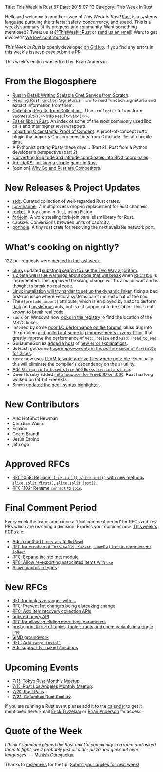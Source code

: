 Title: This Week in Rust 87
Date: 2015-07-13
Category: This Week in Rust

Hello and welcome to another issue of *This Week in Rust*!
[Rust](http://rust-lang.org) is a systems language pursuing the trifecta:
safety, concurrency, and speed. This is a weekly summary of its progress and
community. Want something mentioned? Tweet us at [@ThisWeekInRust](https://twitter.com/ThisWeekInRust) or [send us an
email](mailto:corey@octayn.net?subject=This%20Week%20in%20Rust%20Suggestion)!
Want to get involved? [We love
contributions](https://github.com/rust-lang/rust/wiki/Note-guide-for-new-contributors).

*This Week in Rust* is openly developed [on GitHub](https://github.com/cmr/this-week-in-rust).
If you find any errors in this week's issue, [please submit a PR](https://github.com/cmr/this-week-in-rust/pulls).

This week's edition was edited by: Brian Anderson

# From the Blogosphere

* [Rust in Detail: Writing Scalable Chat Service from Scratch](https://nbaksalyar.github.io/2015/07/10/writing-chat-in-rust.html).
* [Reading Rust Function Signatures](http://hoverbear.org/2015/07/10/reading-rust-function-signatures/). How to read function signatures and extract information from them.
* [Collecting Results from Collections](http://hoverbear.org/2015/07/08/a-useful-error-pattern/). Use `.collect()` to transform `Vec<Result<()>>` into `Result<Vec<()>>`.
* [Easier libc in Rust](https://mobiarch.wordpress.com/2015/07/03/easy-libc-in-rust/). An index of some of the most commonly used libc calls and their higher level wrappers.
* [Importing C constants: Proof of Concept](http://vojtech.kral.hk/en/rust-importing-c-constants-proof-of-concept/). A proof-of-concept rustc plugin that imports C macro constants from C include files at compile time.
* [A Pythonist getting Rusty these days... (Part 2)](https://wafflespeanut.github.io/blog/2015/07/08/a-pythonist-getting-rusty-these-days-dot-dot-dot-part-2/). Rust from a Python developer's perspective (part 2).
* [Converting longitude and latitude coordinates into BNG coordinates](http://sensitivecities.com/rust-python-ffi-bng-EN.html).
* [ArcadeRS - making a simple game in Rust](https://jadpole.github.io/2015/185/arcaders-1-0/).
* [opinion] [Why Go and Rust are Competitors](http://www.doxsey.net/blog/why-go-and-rust-are-competitors/).

# New Releases & Project Updates

* [stdx](https://github.com/brson/stdx). Curated collection of well-regarded Rust crates.
* [ipc-channel](https://github.com/pcwalton/ipc-channel). A multiprocess drop-in replacement for Rust channels.
* [rocket](https://github.com/aochagavia/rocket).  A toy game in Rust, using Piston.
* [forkjoin](https://github.com/faern/forkjoin). A work stealing fork-join parallelism library for Rust.
* [capsize](https://github.com/softprops/capsize). Conversions between units of capacity.
* [porthole](https://github.com/softprops/porthole). A tiny rust crate for resolving the next available network port.

# What's cooking on nightly?

122 pull requests were [merged in the last week][merged].

[merged]: https://github.com/issues?q=is%3Apr+org%3Arust-lang+is%3Amerged+merged%3A2015-07-06..2015-07-13

* [bluss](https://github.com/bluss) updated [substring search to use the Two Way algorithm](https://github.com/rust-lang/rust/pull/26327). 
* [1.2 beta will issue warnings about code that will break](https://github.com/rust-lang/rust/pull/26829) when [RFC 1156](https://github.com/rust-lang/rfcs/blob/master/text/1156-adjust-default-object-bounds.md) is implemented. This approved breaking change will fix a major wart and is thought to break no real code.
* [Linux installation will try harder to set up the dynamic linker](https://github.com/rust-lang/rust-installer/pull/41), fixing a bad first-run issue where Fedora systems can't run rustc out of the box.
* The `#[prelude_import]` attribute, which is employed by rustc to perform [dark](https://github.com/rust-lang/rust/blob/6a3b385cbd6b9044b4447da96aad066e8b257ddf/src/libsyntax/std_inject.rs#L164) and [mysterious](https://github.com/rust-lang/rust/blob/6a3b385cbd6b9044b4447da96aad066e8b257ddf/src/librustc_resolve/build_reduced_graph.rs#L292-L294) acts, but is not supposed to be stable. This is not known to break real code.
* `rustc` on Windows now [looks in the registry](https://github.com/rust-lang/rust/pull/26741) to find the location of the MSVC linker.
* Inspired by some [poor I/O performance on the forums](https://users.rust-lang.org/t/reading-from-stdin-performance/2025), bluss dug into the problem [and pulled out some big improvements in zero-filling](https://github.com/rust-lang/rust/pull/26849) that greatly improve the performance of `Vec::resize` and `Read::read_to_end`.
* GuillaumeGomez [added a host](https://github.com/rust-lang/rust/pull/26742) of [new error explanations](https://github.com/rust-lang/rust/pull/26879).
* dotdash got some [huge improvements in the performance of `PartialEq` for slices](https://github.com/rust-lang/rust/pull/26884).
* `rustc` now uses [LLVM to write archive files where possible](https://github.com/rust-lang/rust/pull/26926). Eventually this will eliminate the compiler's dependency on the `ar` utility.
* [Add `String::into_boxed_slice` and `Box<str>::into_string`](https://github.com/rust-lang/rust/pull/26931).
* Dave Huseby added [initial support for FreeBSD on i686](https://github.com/rust-lang/rust/pull/26959). Rust has long worked on 64-bit FreeBSD.
* Simon [updated the gedit syntax highlighter](https://github.com/rust-lang/gedit-config/pull/8).

# New Contributors

* Alex HotShot Newman
* Christian Weinz
* Esption
* Georg Brandl
* Jesús Espino
* jethrogb

# Approved RFCs

* [RFC 1058: Replace `slice.tail()`, `slice.init()` with new methods `slice.split_first()`, `slice.split_last()`](https://github.com/rust-lang/rfcs/blob/master/text/1058-slice-tail-redesign.md).
* [RFC 1102: Rename `connect` to `join`](https://github.com/rust-lang/rfcs/blob/master/text/1102-rename-connect-to-join.md).

# Final Comment Period

Every week the teams announce a 'final comment period' for RFCs and
key PRs which are reaching a decision. Express your opinions
now. [This week's FCPs][fcp] are:

[fcp]: https://github.com/issues?utf8=%E2%9C%93&q=is%3Apr+org%3Arust-lang+label%3Afinal-comment-period+is%3Aopen+updated%3A2015-07-06..2015-07-13

* [Add a method `lines_any` to `BufRead`](https://github.com/rust-lang/rust/pull/26743)
* [RFC for creation of `IntoRaw{Fd, Socket, Handle}` trait to complement `AsRaw*`](https://github.com/rust-lang/rfcs/pull/1174)
* [RFC: Expand the std::net module](https://github.com/rust-lang/rfcs/pull/1158)
* [RFC: Allow re-exporting associated items with `use`](https://github.com/rust-lang/rfcs/pull/1150)
* [Allow macros in types](https://github.com/rust-lang/rfcs/pull/873)

# New RFCs

* [RFC for inclusive ranges with ...](https://github.com/rust-lang/rfcs/pull/1192)
* [RFC: Prevent lint changes being a breaking change](https://github.com/rust-lang/rfcs/pull/1193)
* [RFC: Add item recovery collection APIs](https://github.com/rust-lang/rfcs/pull/1194)
* [ordered query API](https://github.com/rust-lang/rfcs/pull/1195)
* [RFC for allowing eliding more type parameters](https://github.com/rust-lang/rfcs/pull/1196)
* [pretty print `Debug` of tuples, tuple structs and enum variants in a single line](https://github.com/rust-lang/rfcs/pull/1198)
* [SIMD groundwork](https://github.com/rust-lang/rfcs/pull/1199)
* [RFC: Add `cargo install`](https://github.com/rust-lang/rfcs/pull/1200)
* [Add support for naked functions](https://github.com/rust-lang/rfcs/pull/1201)

# Upcoming Events

* [7/15. Tokyo Rust Monthly Meetup](https://rust.doorkeeper.jp/events/27068).
* [7/15. Rust Los Angeles Monthly Meetup](http://www.meetup.com/Rust-Los-Angeles/events/223341178).
* [7/20. Rust Paris](http://www.meetup.com/Rust-Paris).
* [7/22. Columbus Rust Society](http://www.meetup.com/columbus-rs/).

If you are running a Rust event please add it to the [calendar] to get
it mentioned here. Email [Erick Tryzelaar][erickt] or [Brian
Anderson][brson] for access.

[calendar]: https://www.google.com/calendar/embed?src=apd9vmbc22egenmtu5l6c5jbfc%40group.calendar.google.com
[erickt]: mailto:erick.tryzelaar@gmail.com
[brson]: mailto:banderson@mozilla.com

# Quote of the Week

*I think if someone placed the Rust and Go community in a room and asked them to fight, we'd probably just all order pizza and geek out over languages.* — [Manish Goregaokar](https://www.reddit.com/r/rust/comments/3cj69b/why_go_and_rust_are_competitors/csw5t5v)

Thanks to [msiemens](https://users.rust-lang.org/users/msiemens) for the tip. [Submit your quotes for next week!][submit].

[submit]: http://users.rust-lang.org/t/twir-quote-of-the-week/328
